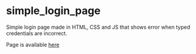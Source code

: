 # simple_login_page
Simple login page made in HTML, CSS and JS that shows error when typed credentials are incorrect.
  
Page is available [here](https://a-rave-mistake.github.io/simple_login_page/)
